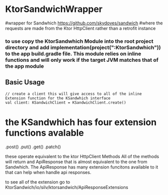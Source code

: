 # KtorSandwichWrapper

#wrapper for Sandwhich https://github.com/skydoves/sandwich 
#where the requests are made from the Ktor HttpClient rather than a retrofit instance

### to use copy the KtorSandwhich Module into the root project directory and add implementation(project(":KtorSandwhich")) to the app build.gradle file. This module relies on inline functions and will only work if the target JVM matches that of the app module


## Basic Usage
```
// create a client this will give access to all of the inline Extension function for the KSandwhich interface
val client: KSandwichClient = KSandwichClient.create()
```

# the KSandwhich has four extension functions avalable
.post()
.put()
.get()
.patch()

these operate equivalent to the ktor HttpClient Methods 
All of the methods will return and ApiResponse that is almost equivalent to the one from Sandwhich.
The ApiResponse has many extension funcitons available to it that can help when handle api responses. 

to see all of the extension go to KtorSandwich/io/silv/ktorsandwich/ApiResponseExtensions
